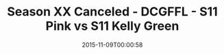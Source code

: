 ---
title: Season XX Canceled - DCGFFL - S11 Pink vs S11 Kelly Green
teams-score:
- team: _teams/s11-pink.md
  score:
- team: _teams/s11-kelly-green.md
  score:
mvp: ''
game-ball: ''
season: 11
week: 8
date: '2015-11-09T00:00:58'
pageid: season-11-playoffs-november-8-2015-934-vs-944
---